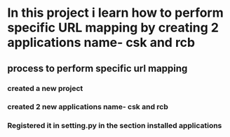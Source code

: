 <h1>In this project i learn how to perform specific URL mapping by creating 2 applications name- csk and rcb</h1>
<h2><b>process to perform specific url mapping</b></h2>
<h3>created a new project </h3>
<h3>created 2 new applications  name- csk and rcb</h3>
<h3>Registered it in setting.py in the section installed applications </h3>
